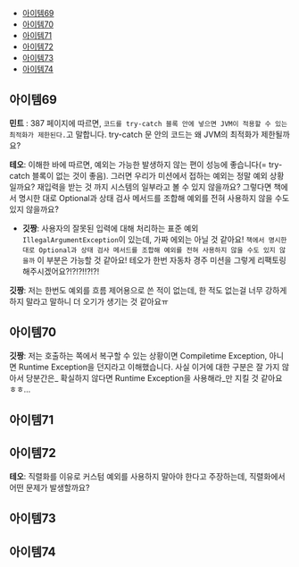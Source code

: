 - [아이템69](#아이템69)
- [아이템70](#아이템70)
- [아이템71](#아이템71)
- [아이템72](#아이템72)
- [아이템73](#아이템73)
- [아이템74](#아이템74)

## 아이템69
**민트** : 387 페이지에 따르면, `코드를 try-catch 블록 안에 넣으면 JVM이 적용할 수 있는 최적화가 제한된다.`고 말합니다.
try-catch 문 안의 코드는 왜 JVM의 최적화가 제한될까요?

**테오**: 이해한 바에 따르면, 예외는 가능한 발생하지 않는 편이 성능에 좋습니다(= try-catch 블록이 없는 것이 좋음).
그러면 우리가 미션에서 접하는 예외는 정말 예외 상황일까요? 재입력을 받는 것 까지 시스템의 일부라고 볼 수 있지 않을까요?
그렇다면 책에서 명시한 대로 Optional과 상태 검사 메서드를 조합해 예외를 전혀 사용하지 않을 수도 있지 않을까요?
  - **깃짱**: 사용자의 잘못된 입력에 대해 처리하는 표준 예외 `IllegalArgumentException`이 있는데, 가짜 에외는 아닐 것 같아요! `책에서 명시한 대로 Optional과 상태 검사 메서드를 조합해 예외를 전혀 사용하지 않을 수도 있지 않을까` 이 부분은 가능할 것 같아요! 테오가 한번 자동차 경주 미션을 그렇게 리팩토링 해주시겠어요?!?!?!!?!?! 

**깃짱**: 저는 한번도 예외를 흐름 제어용으로 쓴 적이 없는데, 한 적도 없는걸 너무 강하게 하지 말라고 말하니 더 오기가 생기는 것 같아요ㅠ

## 아이템70

**깃짱**: 저는 호출하는 쪽에서 복구할 수 있는 상황이면 Compiletime Exception, 아니면 Runtime Exception을 던지라고 이해했습니다. 사실 이거에 대한 구분은 잘 가지 않아서 당분간은_ 확실하지 않다면 Runtime Exception을 사용해라_만 지킬 것 같아요 ㅎㅎ...

## 아이템71

## 아이템72
**테오**: 직렬화를 이유로 커스텀 예외를 사용하지 말아야 한다고 주장하는데, 직렬화에서 어떤 문제가 발생할까요?


## 아이템73

## 아이템74
